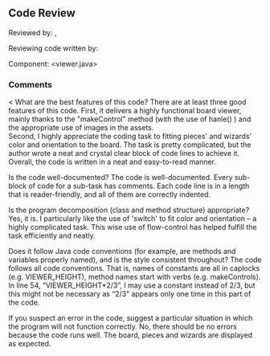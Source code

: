 ## Code Review

Reviewed by: <Hoa Nguyen>, <u4147512>

Reviewing code written by: <Shitong Xiao> <u7080308>

Component: <viewer.java>

### Comments 

<
What are the best features of this code?
There are at least three good features of this code. 
First, it delivers a highly functional board viewer, mainly thanks to the "makeControl" method (with the use of hanle() ) and the appropriate use of images in the assets.  
Second, I highly appreciate the coding task to fitting pieces' and wizards' color and orientation to the board. The task is pretty complicated, but the author wrote a neat and crystal clear block of code lines to achieve it. 
Overall, the code is written in a neat and easy-to-read manner.

Is the code well-documented?
The code is well-documented. Every sub-block of code for a sub-task has comments. Each code line is in a length that is reader-friendly, and all of them are correctly indented. 

Is the program decomposition (class and method structure) appropriate?
Yes, it is. I particularly like the use of 'switch' to fit color and orientation – a highly complicated task. This wise use of flow-control has helped fulfill the task efficiently and neatly.  

Does it follow Java code conventions (for example, are methods and variables properly named), and is the style consistent throughout?
The code follows all code conventions. That is, names of constants are all in caplocks (e.g. VIEWER_HEIGHT), method names start with verbs (e.g. makeControls). In line 54, “VIEWER_HEIGHT*2/3”, I may use a constant instead of 2/3, but this might not be necessary as “2/3” appears only one time in this part of the code. 

If you suspect an error in the code, suggest a particular situation in which the program will not function correctly.
No, there should be no errors because the code runs well. The board, pieces and wizards are displayed as expected. 



>


